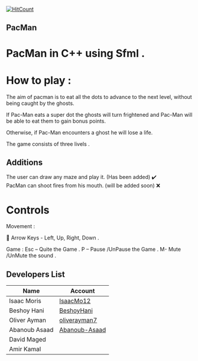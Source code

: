 [![HitCount](http://hits.dwyl.io/IsaacMo12/PacMan.svg)](http://hits.dwyl.io/IsaacMo12/PacMan)

## PacMan
# PacMan in C++ using Sfml . 
# How to play :
 The aim of pacman is to eat all the dots to advance to the next level, without being caught by the ghosts. 

If Pac-Man eats a super dot the ghosts will turn frightened and Pac-Man will be able to eat them to gain bonus points. 

Otherwise, if Pac-Man encounters a ghost he will lose a life. 

The game consists of three livels . 
## Additions 
The user can draw any maze and play it.  (Has been added) :heavy_check_mark:
<br/>
PacMan can shoot fires from his mouth.   (will be added soon) :x:
# Controls 
Movement : 

 Arrow Keys - Left, Up, Right, Down . 

Game : 
Esc – Quite the Game . 
P – Pause /UnPause the Game . 
M- Mute /UnMute the sound . 

## Developers List

| Name             | Account                                                      |
| ---------------- | ------------------------------------------------------------ |
| Isaac Moris      | [IsaacMo12](https://github.com/IsaacMo12)                   |
| Beshoy Hani      | [BeshoyHani](https://github.com/BeshoyHani)                 |
| Oliver Ayman     | [oliverayman7](https://github.com/oliverayman7)             |
| Abanoub Asaad    | [Abanoub-Asaad](https://github.com/Abanoub-Asaad)           |
| David Maged      |
| Amir Kamal       |
